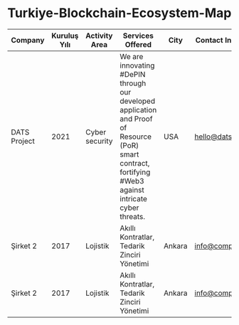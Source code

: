 # Turkiye-Blockchain-Ecosystem-Map


| Company  | Kuruluş Yılı | Activity Area | Services Offered | City | Contact Information | Website |
|------------|--------------|----------------|-------------------|--------|--------------------|------------|
| DATS Project| 2021| Cyber security| We are innovating #DePIN through our developed application and Proof of Resource (PoR) smart contract, fortifying #Web3 against intricate cyber threats.| USA | hello@datsproject.io | [datsproject.io](https://www.datsproject.io) |
| Şirket 2   | 2017         | Lojistik       | Akıllı Kontratlar, Tedarik Zinciri Yönetimi | Ankara | info@company2.com | [company2.com](http://www.company2.com) |
| Şirket 2   | 2017         | Lojistik       | Akıllı Kontratlar, Tedarik Zinciri Yönetimi | Ankara | info@company2.com | [company2.com](http://www.company2.com) |
